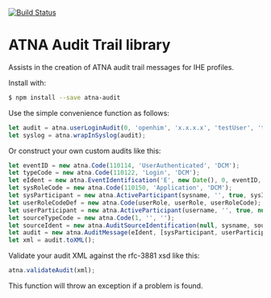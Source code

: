 [![Build Status](https://travis-ci.org/jembi/atna-audit.svg)](https://travis-ci.org/jembi/atna-audit)

# ATNA Audit Trail library

Assists in the creation of ATNA audit trail messages for IHE profiles.

Install with:

```bash
$ npm install --save atna-audit
```

Use the simple convenience function as follows:

```js
let audit = atna.userLoginAudit(0, 'openhim', 'x.x.x.x', 'testUser', 'testRole', '123');
let syslog = atna.wrapInSyslog(audit);
```

Or construct your own custom audits like this:

```js
let eventID = new atna.Code(110114, 'UserAuthenticated', 'DCM');
let typeCode = new atna.Code(110122, 'Login', 'DCM');
let eIdent = new atna.EventIdentification('E', new Date(), 0, eventID, typeCode);
let sysRoleCode = new atna.Code(110150, 'Application', 'DCM');
let sysParticipant = new atna.ActiveParticipant(sysname, '', true, sysIp, 2, [sysRoleCode]);
let userRoleCodeDef = new atna.Code(userRole, userRole, userRoleCode);
let userParticipant = new atna.ActiveParticipant(username, '', true, null, null, [userRoleCodeDef]);
let sourceTypeCode = new atna.Code(1, '', '');
let sourceIdent = new atna.AuditSourceIdentification(null, sysname, sourceTypeCode);
let audit = new atna.AuditMessage(eIdent, [sysParticipant, userParticipant], null, [sourceIdent]);
let xml = audit.toXML();
```

Validate your audit XML against the rfc-3881 xsd like this:

```js
atna.validateAudit(xml);
```

This function will throw an exception if a problem is found.
